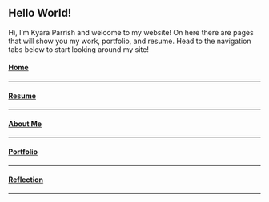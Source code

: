 ## Hello World!

Hi, I’m Kyara Parrish and welcome to my website! On here there are pages that will show you my work, portfolio, and resume. Head to the navigation tabs below to start looking around my site!


#### [Home](index.md)
------
#### [Resume](resume.md)
------
#### [About Me](about.md)
------
#### [Portfolio](portfolio.md)
------
#### [Reflection](reflection.md)
------

